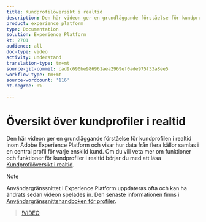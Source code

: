 ```yaml
---
title: Kundprofilöversikt i realtid
description: Den här videon ger en grundläggande förståelse för kundprofilen i realtid inom Adobe Experience Platform och visar hur du bläddrar bland profiler i plattformens användargränssnitt.
product: experience platform
type: Documentation
solution: Experience Platform
kt: 2701
audience: all
doc-type: video
activity: understand
translation-type: tm+mt
source-git-commit: cad9c690be986961aea2969ef0ade975f33a8ee5
workflow-type: tm+mt
source-wordcount: '116'
ht-degree: 0%

---
```



# Översikt över kundprofiler i realtid

Den här videon ger en grundläggande förståelse för kundprofilen i realtid inom Adobe Experience Platform och visar hur data från flera källor samlas i en central profil för varje enskild kund. Om du vill veta mer om funktioner och funktioner för kundprofiler i realtid börjar du med att läsa [Kundprofilöversikt i realtid](../home.md).

>[!NOTE]
>
>Användargränssnittet i Experience Platform uppdateras ofta och kan ha ändrats sedan videon spelades in. Den senaste informationen finns i [Användargränssnittshandboken för profiler](../ui/user-guide.md).

>[!VIDEO](https://video.tv.adobe.com/v/27251?quality=12&learn=on&captions=eng)